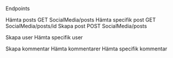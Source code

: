 Endpoints

Hämta posts          GET SocialMedia/posts
Hämta specifik post  GET SocialMedia/posts/id
Skapa post          POST SocialMedia/posts


Skapa user
Hämta specifik user

Skapa kommentar
Hämta kommentarer
Hämta specifik kommentar